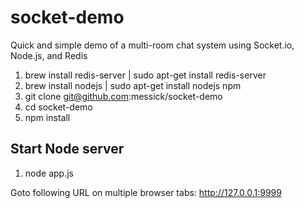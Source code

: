 socket-demo
=============

Quick and simple demo of a multi-room chat system using Socket.io, Node.js, and Redis

1. brew install redis-server | sudo apt-get install redis-server
1. brew install nodejs | sudo apt-get install nodejs npm
1. git clone git@github.com:messick/socket-demo
1. cd socket-demo
1. npm install

Start Node server
-----------------

1. node app.js

Goto following URL on multiple browser tabs: http://127.0.0.1:9999